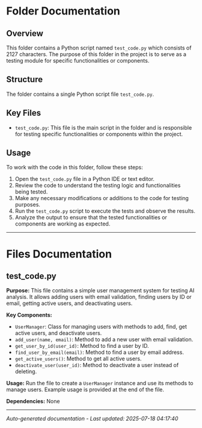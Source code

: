 # Folder Documentation

## Overview
This folder contains a Python script named `test_code.py` which consists of 2127 characters. The purpose of this folder in the project is to serve as a testing module for specific functionalities or components.

## Structure
The folder contains a single Python script file `test_code.py`.

## Key Files
- `test_code.py`: This file is the main script in the folder and is responsible for testing specific functionalities or components within the project.

## Usage
To work with the code in this folder, follow these steps:
1. Open the `test_code.py` file in a Python IDE or text editor.
2. Review the code to understand the testing logic and functionalities being tested.
3. Make any necessary modifications or additions to the code for testing purposes.
4. Run the `test_code.py` script to execute the tests and observe the results.
5. Analyze the output to ensure that the tested functionalities or components are working as expected.

---

# Files Documentation

## test_code.py

**Purpose:** This file contains a simple user management system for testing AI analysis. It allows adding users with email validation, finding users by ID or email, getting active users, and deactivating users.

**Key Components:**
- `UserManager`: Class for managing users with methods to add, find, get active users, and deactivate users.
- `add_user(name, email)`: Method to add a new user with email validation.
- `get_user_by_id(user_id)`: Method to find a user by ID.
- `find_user_by_email(email)`: Method to find a user by email address.
- `get_active_users()`: Method to get all active users.
- `deactivate_user(user_id)`: Method to deactivate a user instead of deleting.

**Usage:** Run the file to create a `UserManager` instance and use its methods to manage users. Example usage is provided at the end of the file.

**Dependencies:** None

---
*Auto-generated documentation - Last updated: 2025-07-18 04:17:40*
